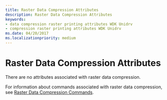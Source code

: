 ```yaml
---
title: Raster Data Compression Attributes
description: Raster Data Compression Attributes
keywords:
- data compression raster printing attributes WDK Unidrv
- compression raster printing attributes WDK Unidrv
ms.date: 04/20/2017
ms.localizationpriority: medium
---
```


# Raster Data Compression Attributes





There are no attributes associated with raster data compression.

For information about commands associated with raster data compression, see [Raster Data Compression Commands](raster-data-compression-commands.md).

 

 




